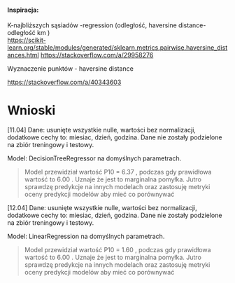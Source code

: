 #### Inspiracja:

K-najbliższych sąsiadów -regression (odległość, haversine distance- odległość km )  
https://scikit-learn.org/stable/modules/generated/sklearn.metrics.pairwise.haversine_distances.html 
https://stackoverflow.com/a/29958276


Wyznaczenie punktów -   haversine distance 

https://stackoverflow.com/a/40343603   


# Wnioski
[11.04]
Dane:
usunięte wszystkie nulle, wartości bez normalizacji, dodatkowe cechy to: miesiac, dzień, godzina. Dane nie zostały podzielone na zbiór treningowy i testowy. 

Model:
DecisionTreeRegressor na domyślnych parametrach.

> Model przewidział wartość P10 = 6.37 , podczas gdy prawidłowa wartość to 6.00 . Uznaje że jest to marginalna pomyłka. Jutro sprawdzę predykcje na innych modelach oraz zastosuję metryki oceny predykcji modelów  aby mieć co porównywać
 

[12.04]
Dane:
usunięte wszystkie nulle, wartości bez normalizacji, dodatkowe cechy to: miesiac, dzień, godzina. Dane nie zostały podzielone na zbiór treningowy i testowy. 

Model:
LinearRegression na domyślnych parametrach.

> Model przewidział wartość P10 = 1.60 , podczas gdy prawidłowa wartość to 6.00 . Uznaje że jest to marginalna pomyłka. Jutro sprawdzę predykcje na innych modelach oraz zastosuję metryki oceny predykcji modelów  aby mieć co porównywać
